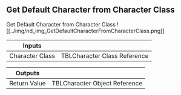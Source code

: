 ## Get Default Character from Character Class
Get Default Character from Character Class
![[../img/nd_img_GetDefaultCharacterFromCharacterClass.png]]

|Inputs||
|--|--|
| Character Class | TBLCharacter Class Reference |

|Outputs||
|--|--|
| Return Value | TBLCharacter Object Reference |

